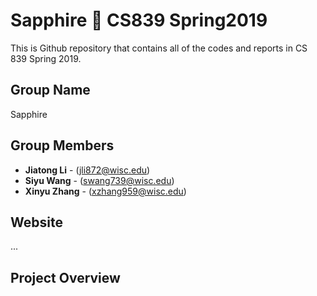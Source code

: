 # Sapphire 💎 CS839 Spring2019

This is Github repository that contains all of the codes and reports in CS 839 Spring 2019.

## Group Name

Sapphire

## Group Members

* **Jiatong Li** - (jli872@wisc.edu)
* **Siyu Wang** - (swang739@wisc.edu)
* **Xinyu Zhang** - (xzhang959@wisc.edu)

## Website

...

## Project Overview



